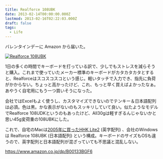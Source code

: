 ```yaml
---
title: Realforce 108UBK
date: 2013-02-14T00:00:00.000Z
lastmod: 2013-02-16T02:22:03.000Z
draft: false
tags:
  - Life
---
```


バレンタインデーに Amazon から届いた。

[![Realforce 108UBK](https://farm9.staticflickr.com/8086/8473646904_d2c841af1e_z.jpg "Realforce 108UBK")](http://www.flickr.com/photos/machu/8473646904/)

1日の多くの時間でキーボードを打っている訳で、少しでもストレスを減らそうと購入。これまで使っていたメーカー標準のキーボードがカタカタカタとすると、Realforceはスコスコスコという感じ。軽いタッチで入力でき、指先に負荷がかからない。ちょっと高かったけど、これ、もっと早く買えばよかったなぁ。あやうく自宅用にもう一つ買いそうになった。

会社ではExcelもよく使うし、カスタマイズできないのでテンキー＆日本語配列は必須。色は黒。かな表示がないのもスッキリしていて良い。似たようなモデルでRealforce 108UDKというのもあったけど、All30gは軽すぎるんじゃないかと思い45g変荷重の108UBKにした。

これで、自宅のMacは[2005年に買ったHHK Lite2](/posts/20051026/p01) (英字配列) 、会社のWindowsは Realforce 108UBK (日本語配列) という構成。キーボードのサイズもOSも違うので、英字配列と日本語配列が混ざっていても不思議と混乱しない。

<https://www.amazon.co.jp/dp/B00133BGF6>
